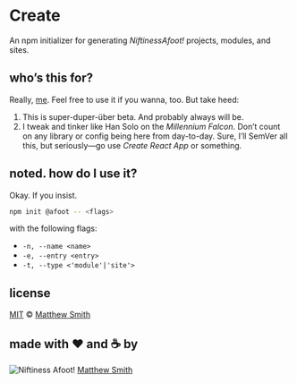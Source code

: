 # Create

An npm initializer for generating _NiftinessAfoot!_ projects, modules, and sites.

## who’s this for?

Really, [me](https://github.com/niftinessafoot). Feel free to use it if you wanna, too. But take heed:

1. This is super-duper-über beta. And probably always will be.
2. I tweak and tinker like Han Solo on the _Millennium Falcon_. Don’t count on any library or config being here from day-to-day. Sure, I’ll SemVer all this, but seriously—go use _Create React App_ or something.

## noted. how do I use it?

Okay. If you insist.

```bash
npm init @afoot -- <flags>
```

with the following flags:

- `-n, --name <name>`
- `-e, --entry <entry>`
- `-t, --type <'module'|'site'>`

## license

[MIT](./LICENSE) © [Matthew Smith](https://www.niftinessafoot.com)

## made with ❤️ and ☕️ by

![Niftiness Afoot!](https://gist.githubusercontent.com/niftinessafoot/2dba588395cb557293d5f09aebcd2ab0/raw/770293c76bead4f0986ff959f3ea8880017d92c0/bot.svg?sanitize=true) [Matthew Smith](https://github.com/niftinessafoot)
